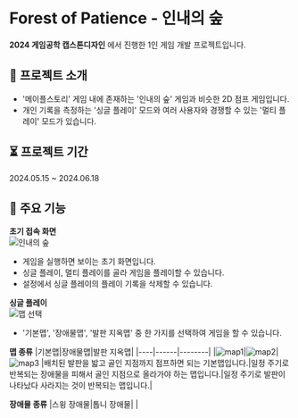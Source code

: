 # Forest of Patience - 인내의 숲
**2024 게임공학 캡스톤디자인** 에서 진행한 1인 게임 개발 프로젝트입니다.  

## 📝 프로젝트 소개
* '메이플스토리' 게임 내에 존재하는 '인내의 숲' 게임과 비슷한 2D 점프 게임입니다.
* 개인 기록을 측정하는 '싱글 플레이' 모드와 여러 사용자와 경쟁할 수 있는 '멀티 플레이' 모드가 있습니다.

## ⏳ 프로젝트 기간
2024.05.15 ~ 2024.06.18  

## 📍 주요 기능
**초기 접속 화면**  
![인내의 숲](https://github.com/user-attachments/assets/b5892071-ac1b-4a4a-8838-9a78ee1a384c)
* 게임을 실행하면 보이는 초기 화면입니다.
* 싱글 플레이, 멀티 플레이를 골라 게임을 플레이할 수 있습니다.
* 설정에서 싱글 플레이의 플레이 기록을 삭제할 수 있습니다.

**싱글 플레이**  
![맵 선택](https://github.com/user-attachments/assets/75b57b3f-4b7d-4441-941d-07f8919195ff)
* '기본맵', '장애물맵', '발판 지옥맵' 중 한 가지를 선택하여 게임을 할 수 있습니다.

**맵 종류**
|기본맵|장애물맵|발판 지옥맵|
|----|------|--------|
|![map1](https://github.com/user-attachments/assets/78192991-54b5-4a8a-8f1b-9ab3d165cd5b)|![map2](https://github.com/user-attachments/assets/7d407840-5eda-46bc-ba53-2effaf9fd62c)|![map3](https://github.com/user-attachments/assets/cb9eb45e-caec-4945-9c33-aef87f237214)
|배치된 발판을 밟고 골인 지점까지 점프하면 되는 기본맵입니다.|일정 주기로 반복되는 장애물을 피해서 골인 지점으로 올라가야 하는 맵입니다.|일정 주기로 발판이 나타났다 사라지는 것이 반복되는 맵입니다.|

**장애물 종류**
|스윙 장애물|톱니 장애물|
|
